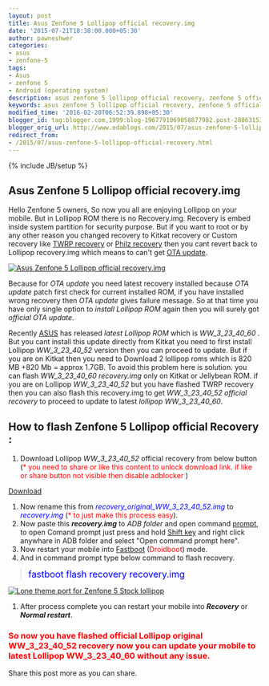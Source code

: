 ```yaml
---
layout: post
title: Asus Zenfone 5 Lollipop official recovery.img
date: '2015-07-21T18:38:00.000+05:30'
author: pawneshwer
categories:
- asus
- zenfone-5
tags:
- Asus
- zenfone 5
- Android (operating system)
description: asus zenfone 5 lollipop official recovery, zenfone 5 official lollipop recovery download, zenfone 5 lolipop recovery,zenfone 5 WW 3.23.40.52 official recovery
keywords: asus zenfone 5 lollipop official recovery, zenfone 5 official lollipop recovery download, zenfone 5 lolipop recovery,zenfone 5 WW 3.23.40.52 official recovery
modified_time: '2016-02-20T06:52:39.898+05:30'
blogger_id: tag:blogger.com,1999:blog-1967791069058877982.post-2886315371314683238
blogger_orig_url: http://www.edablogs.com/2015/07/asus-zenfone-5-lollipop-official-recovery.html
redirect_from:
- /2015/07/asus-zenfone-5-lollipop-official-recovery.html
---
```


{% include JB/setup %}

## Asus Zenfone 5 Lollipop official recovery.img

Hello Zenfone 5 owners, So now you all are enjoying Lollipop on your mobile. But in Lollipop ROM there is no Recovery.img. Recovery is embed inside system partition for security purpose. But if you want to root or by any other reason you changed recovery to Kitkat recovery or Custom recovery like [TWRP recovery](http://www.xdablogs.com/2015/06/twrp-recovery-for-zenfone-5-stable.html) or [Philz recovery](http://www.xdablogs.com/2015/02/latest-philz-recovery-for-asus-zenfone-5.html) then you cant revert back to Lollipop recovery.img which means to can't get [OTA update](http://en.wikipedia.org/wiki/Over-the-air_programming "Over-the-air programming").

[![Asus Zenfone 5 Lollipop official recovery.img](http://1.bp.blogspot.com/-jFK2gc7G9DI/Va5BmnLwH-I/AAAAAAAAHMU/_fxcpjcgGME/s1600/Asus-Zenfone-5-Lollipop-official-recovery-img.png "Asus Zenfone 5 Lollipop official recovery.img")](http://1.bp.blogspot.com/-jFK2gc7G9DI/Va5BmnLwH-I/AAAAAAAAHMU/_fxcpjcgGME/s1600/Asus-Zenfone-5-Lollipop-official-recovery-img.png)

Because for _OTA update_ you need latest recovery installed because _OTA update_ patch first check for current installed ROM, if you have installed wrong recovery then _OTA update_ gives failure message. So at that time you have only single option to _install Lollipop ROM_ again then you will surely got _official OTA update_.

Recently [ASUS](http://en.wikipedia.org/wiki/Asus "Asus") has released _latest Lollipop ROM_ which is _WW_3_23_40_60_ . But you cant install this update directly from Kitkat you need to first install Lollipop _WW_3_23_40_52_ version then you can proceed to update. But if you are on Kitkat then you need to Download 2 lollipop roms which is 820 MB +820 Mb = approx 1.7GB. To avoid this problem here is solution. you can flash _WW_3_23_40_60 recovery.img_ only on Kitkat or Jellybean ROM. if you are on Lollipop _WW_3_23_40_52_ but you have flashed TWRP recovery then you can also flash this recovery.img to get _WW_3_23_40_52 official recovery_ to proceed to update to latest _lollipop WW_3_23_40_60_.

## How to flash Zenfone 5 Lollipop official Recovery :

1.  Download Lollipop _WW_3_23_40_52_ official recovery from below button (<span style="color: red;">* you need to share or like this content to unlock download link. if like or share button not visible then disable adblocker</span> )

[Download](https://userscloud.com/r3utm2jrxdtw)

1.  Now rename this from _<span style="color: blue;">recovery_original_WW_3_23_40_52.img</span>_ to _<span style="color: blue;">recovery.img</span>_ (<span style="color: red;">* to just make this process easy</span>).
2.  Now paste this _**recovery.img**_ to _ADB folder_ and open command [prompt](http://en.wikipedia.org/wiki/Command-line_interface "Command-line interface"), to open Comand prompt just press and hold [Shift key](http://en.wikipedia.org/wiki/Shift_key "Shift key") and right click anywhare in ADB folder and select "Open command prompt here".
3.  Now restart your mobile into [Fastboot](http://en.wikipedia.org/wiki/Android_software_development "Android software development") (<span style="color: red;">Droidboot</span>) mode.
4.  And in command prompt type below command to flash recovery.

> <span style="color: blue; font-size: large;">fastboot flash recovery recovery.img</span>

[![Lone theme port for Zenfone 5 Stock lollipop](https://2.bp.blogspot.com/-jvMO-7oJoVY/Va5BnN29pQI/AAAAAAAAHMg/amWdEhK3yT0/s640/Asus-Zenfone-5-Lollipop-official-recovery-img-1.png "Lone theme port for Zenfone 5 Stock lollipop")](https://2.bp.blogspot.com/-jvMO-7oJoVY/Va5BnN29pQI/AAAAAAAAHMg/amWdEhK3yT0/s640/Asus-Zenfone-5-Lollipop-official-recovery-img-1.png)

1.  After process complete you can restart your mobile into **_Recovery_** or **_Normal restart_**.

### <span style="color: red;">So now you have flashed official Lollipop original WW_3_23_40_52 recovery now you can update your mobile to latest Lollipop WW_3_23_40_60 without any issue.</span>

Share this post more as you can share.